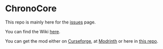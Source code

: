 # ChronoCore

This repo is mainly here for the [issues](https://github.com/Pupyrinth/ChronoCore/issues) page.

You can find the Wiki [here](https://chronocore.pupyrinth.dev).

You can get the mod either on [Curseforge](https://www.curseforge.com/minecraft/mc-mods/chronocore), at [Modrinth](https://modrinth.com/mod/chronocore) or here in [this repo](https://github.com/Pupyrinth/ChronoCore/releases).
